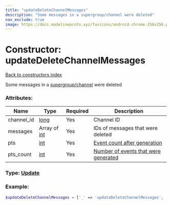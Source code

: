 ```yaml
---
title: "updateDeleteChannelMessages"
description: "Some messages in a supergroup/channel were deleted"
nav_exclude: true
image: https://docs.madelineproto.xyz/favicons/android-chrome-256x256.png
---
```

# Constructor: updateDeleteChannelMessages  
[Back to constructors index](/API_docs/constructors/index.html)



Some messages in a [supergroup/channel](https://core.telegram.org/api/channel) were deleted

### Attributes:

| Name     |    Type       | Required | Description |
|----------|---------------|----------|-------------|
|channel\_id|[long](/API_docs/types/long.html) | Yes|Channel ID|
|messages|Array of [int](/API_docs/types/int.html) | Yes|IDs of messages that were deleted|
|pts|[int](/API_docs/types/int.html) | Yes|[Event count after generation](https://core.telegram.org/api/updates)|
|pts\_count|[int](/API_docs/types/int.html) | Yes|[Number of events that were generated](https://core.telegram.org/api/updates)|



### Type: [Update](/API_docs/types/Update.html)


### Example:

```php
$updateDeleteChannelMessages = ['_' => 'updateDeleteChannelMessages', 'channel_id' => long, 'messages' => [int, int], 'pts' => int, 'pts_count' => int];
```  
